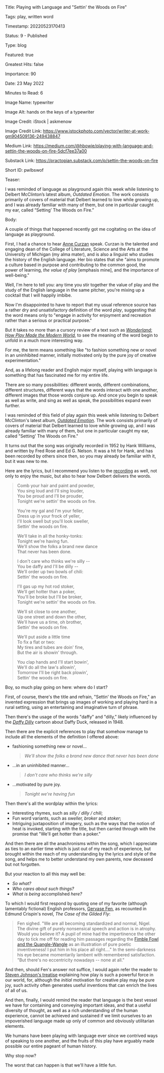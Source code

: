 Title:  Playing with Language and "Settin' the Woods on Fire"

Tags:   play, written word

Timestamp: 20220523170413

Status: 9 - Published

Type:   blog

Featured: true

Greatest Hits: false

Importance: 90

Date:   23 May 2022

Minutes to Read: 6

Image Name: typewriter

Image Alt: hands on the keys of a typewriter

Image Credit: iStock | askmenow

Image Credit Link: https://www.istockphoto.com/vector/writer-at-work-gm904509136-249438847

Medium Link: https://medium.com/@hbowie/playing-with-language-and-settin-the-woods-on-fire-5dcf7ee37a00

Substack Link: https://practopian.substack.com/p/settin-the-woods-on-fire

Short ID: pwlbswof

Teaser:

I was reminded of language as playground again this week while listening to Delbert McClinton’s latest album, *Outdated Emotion*. The work consists primarily of covers of material that Delbert learned to love while growing up, and I was already familiar with many of them, but one in particular caught my ear, called “Setting’ The Woods on Fire.”


Body:

A couple of things that happened recently got me cogitating on the idea of language as playground. 

First, I had a chance to hear [Anne Curzan](https://acurzan.english.lsa.umich.edu) speak. Curzan is the talented and engaging dean of the College of Literature, Science and the Arts at the University of Michigan (my alma mater), and is also a linguist who studies the history of the English language. Her bio states that she "aims to promote a culture based in purpose and contributing to the common good, the power of learning, *the value of play* [emphasis mine], and the importance of well-being."

Well, I'm here to tell you: any time you stir together the value of play and the study of the English language in the same pitcher, you're mixing up a cocktail that I will happily imbibe.  

Now I'm disappointed to have to report that my usual reference source has a rather dry and unsatisfactory definition of the word *play*, suggesting that the word means only to "engage in activity for enjoyment and recreation rather than a serious or practical purpose."

But it takes no more than a cursory review of a text such as *[Wonderland: How Play Made the Modern World](https://www.penguinrandomhouse.com/books/533949/wonderland-by-steven-johnson/)*, to see the meaning of the word begin to unfold in a much more interesting way. 

For me, the term means something like "to fashion something new or novel in an uninhibited manner, initially motivated only by the pure joy of creative experimentation."  

And, as a lifelong reader and English major myself, playing with language is something that has fascinated me for my entire life. 

There are so many possibilities: different words, different combinations, different structures, different ways that the words interact with one another, different images that those words conjure up. And once you begin to speak as well as write, and sing as well as speak, the possibilities expand even further. 

I was reminded of this field of play again this week while listening to Delbert McClinton's latest album, *[Outdated Emotion](https://music.apple.com/us/album/outdated-emotion/1608261734)*. The work consists primarily of covers of material that Delbert learned to love while growing up, and I was already familiar with many of them, but one in particular caught my ear, called "Setting' The Woods on Fire."

It turns out that the song was originally recorded in 1952 by Hank Williams, and written by Fred Rose and Ed G. Nelson. It was a hit for Hank, and has been recorded by others since then, so you may already be familiar with it, but it was new to me. 

Here are the lyrics, but I recommend you listen to the [recording](https://music.apple.com/us/album/settin-the-woods-on-fire/1608261734?i=1608261743) as well, not only to enjoy the music, but also to hear how Delbert delivers the words. 

> Comb your hair and paint and powder,  
> You sing loud and I'll sing louder,  
> You be proud and I'll be prouder,    
> Tonight we're settin' the woods on fire.  
>
> You're my gal and I'm your feller,  
> Dress up in your frock of yeller,  
> I'll look swell but you'll look sweller,  
> Settin' the woods on fire.
>  
> We'll take in all the honky-tonks:  
> Tonight we're having fun.  
> We'll show the folks a brand new dance  
> That never has been done.  
>
> I don't care who thinks we're silly --   
> You be daffy and I'll be dilly --  
> We'll order up two bowls of chili:  
> Settin' the woods on fire.  
>
> I'll gas up my hot rod stoker,  
> We'll get hotter than a poker,  
> You'll be broke but I'll be broker,  
> Tonight we're settin' the woods on fire.  
>
> We'll sit close to one another,  
> Up one street and down the other,  
> We'll have us a time, oh brother,  
> Settin' the woods on fire.  
>
> We'll put aside a little time  
> To fix a flat or two:  
> My tires and tubes are doin' fine,  
> But the air is showin' through.  
>
> You clap hands and I'll start bowin',  
> We'll do all the law's allowin',  
> Tomorrow I'll be right back plowin',  
> Settin' the woods on fire.

Boy, so much play going on here: where do I start?

First, of course, there's the title and refrain, "Settin' the Woods on Fire," an invented expression that brings up images of working and playing hard in a rural setting, using an entertaining and imaginative turn of phrase. 

Then there's the usage of the words "daffy" and "dilly," likely influenced by the *[Daffy Dilly](https://en.wikipedia.org/wiki/Daffy_Dilly)* cartoon about Daffy Duck, released in 1948.

Then there are the explicit references to play that somehow manage to include all the elements of the definition I offered above:

+ fashioning something new or novel... 

	> *We'll show the folks a brand new dance that never has been done*

+ ...in an uninhibited manner...

	> *I don't care who thinks we're silly*

+ ...motivated by pure joy.

	> *Tonight we're having fun*

Then there's all the wordplay within the lyrics:

+ Interesting rhymes, such as *silly / dilly / chili*;
+ Fun word variants, such as *sweller, broker* and *stoker*;
+ Intriguing juxtaposition of imagery, such as the ways that the notion of heat is invoked, starting with the title, but then carried through with the promise that "We'll get hotter than a poker."

And then there are all the anachronisms within the song, which I appreciate as ties to an earlier time which is just out of my reach of experience, but brought within the reach of my understanding by the lyrics and style of the song, and helps me to better understand my own parents, now deceased but not forgotten. 

But your reaction to all this may well be: 

+ *So what?* 
+ *Who cares about such things?* 
+ *What is being* accomplished *here?*

To which I would first respond by quoting one of my favorite (although lamentably fictional) English professors, [Gervase Fen](https://en.wikipedia.org/wiki/Gervase_Fen), as recounted in Edmund Crispin's novel, *The Case of the Gilded Fly*:

> Fen sighed. "We are all becoming standardized and normal, Nigel. The divine gift of purely nonsensical speech and action is in atrophy. Would you believe it? A pupil of mine had the impertinence the other day to tick me off for reading him passages regarding the [Fimble Fowl and the Quangle-Wangle](https://www.poetryfoundation.org/poems/44604/the-quangle-wangles-hat) as an illustration of pure poetic inventiveness! I put him in his place all right...." In the semi-darkness his eye became momentarily lambent with remembered satisfaction. "But there's no eccentricity nowadays -- none at all."

And then, should Fen's answer not suffice, I would again refer the reader to [Steven Johnson's treatise](https://bookshop.org/books/wonderland-how-play-made-the-modern-world/9780399184499) explaining how play is such a powerful force in our world, for, although the *initial* motivation for creative play may be pure joy, such activity often generates useful inventions that can enrich the lives of all of us. 

And then, finally, I would remind the reader that language is the best vessel we have for containing and conveying important ideas, and that a useful diversity of thought, as well as a rich understanding of the human experience, cannot be achieved and sustained if we limit ourselves to an impoverished language made up only of common and obviously utilitarian elements.

We humans have been playing with language ever since we contrived ways of speaking to one another, and the fruits of this play have arguably made possible our entire pageant of human history. 

Why stop now?

The worst that can happen is that we'll have a little fun.
